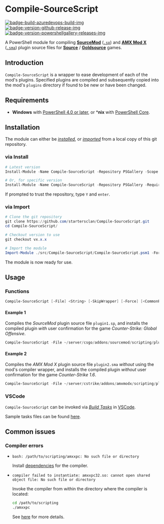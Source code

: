 # Compile-SourceScript

[![badge-build-azuredevops-build-img][]][badge-build-azuredevops-build-src] [![badge-version-github-release-img][]][badge-version-github-release-src] [![badge-version-powershellgallery-releases-img][]][badge-version-powershellgallery-releases-src]

[badge-build-azuredevops-build-img]: https://img.shields.io/azure-devops/build/startersclan/Compile-SourceScript/4/master.svg?label=build&logo=azure-pipelines&style=flat-square
[badge-build-azuredevops-build-src]: https://dev.azure.com/startersclan/Compile-SourceScript/_build?definitionId=4
[badge-version-github-release-img]: https://img.shields.io/github/v/release/startersclan/Compile-SourceScript?style=flat-square
[badge-version-github-release-src]: https://github.com/startersclan/Compile-SourceScript/releases
[badge-version-powershellgallery-releases-img]: https://img.shields.io/powershellgallery/v/Compile-SourceScript?logo=powershell&logoColor=white&label=PSGallery&labelColor=&style=flat-square
[badge-version-powershellgallery-releases-src]: https://www.powershellgallery.com/packages/Compile-SourceScript/

A PowerShell module for compiling [**SourceMod**](https://www.sourcemod.net/) ([`.sp`](https://wiki.alliedmods.net/Compiling_SourceMod_Plugins)) and [**AMX Mod X**](https://www.amxmodx.org/) ([`.sma`](https://wiki.alliedmods.net/Compiling_Plugins_(AMX_Mod_X))) plugin source files for [**Source**](https://developer.valvesoftware.com/wiki/Source) / [**Goldsource**](https://developer.valvesoftware.com/wiki/Goldsource) games.

## Introduction

`Compile-SourceScript` is a wrapper to ease development of each of the mod's plugins. Specified plugins are compiled and subsequently copied into the mod's `plugins` directory if found to be new or have been changed.

## Requirements

- **Windows** with [PowerShell 4.0 or later](https://docs.microsoft.com/en-us/powershell/scripting/install/installing-windows-powershell), or ***nix** with [PowerShell Core](https://github.com/powershell/powershell#-powershell).

## Installation

The module can either be [*installed*](#via-install), or [*imported*](#via-import) from a local copy of this git repository.

### via Install

```powershell
# Latest version
Install-Module -Name Compile-SourceScript -Repository PSGallery -Scope CurrentUser -Verbose

# Or, for specific version
Install-Module -Name Compile-SourceScript -Repository PSGallery -RequiredVersion x.x.x -Scope CurrentUser -Verbose
```

If prompted to trust the repository, type `Y` and `enter`.

### via Import

```powershell
# Clone the git repository
git clone https://github.com/startersclan/Compile-SourceScript.git
cd Compile-SourceScript/

# Checkout version to use
git checkout vx.x.x

# Import the module
Import-Module ./src/Compile-SourceScript/Compile-SourceScript.psm1 -Force -Verbose
```

The module is now ready for use.

## Usage

### Functions

```powershell
Compile-SourceScript [-File] <String> [-SkipWrapper] [-Force] [<CommonParameters>]
```

#### Example 1

Compiles the *SourceMod* plugin source file `plugin1.sp`, and installs the compiled plugin *with* user confirmation for the game *Counter-Strike: Global Offensive*.

```powershell
Compile-SourceScript -File ~/server/csgo/addons/sourcemod/scripting/plugin1.sp
```

#### Example 2

Compiles the *AMX Mod X* plugin source file `plugin2.sma` *without* using the mod's compiler wrapper, and installs the compiled plugin *without* user confirmation for the game *Counter-Strike 1.6*.

```powershell
Compile-SourceScript -File ~/server/cstrike/addons/amxmodx/scripting/plugin2.sma -SkipWrapper -Force
```

### VSCode

`Compile-SourceScript` can be invoked via [*Build Tasks*](https://code.visualstudio.com/docs/editor/tasks) in [VSCode](https://code.visualstudio.com/).

Sample tasks files can be found [here](docs/samples/.vscode).

## Common issues

### Compiler errors

- `bash: /path/to/scripting/amxxpc: No such file or directory`

    Install [dependencies](test/scripts/dep/linux/sourcepawn-dependencies.sh) for the compiler.

- `compiler failed to instantiate: amxxpc32.so: cannot open shared object file: No such file or directory`

    Invoke the compiler from within the directory where the compiler is located:

    ```sh
    cd /path/to/scripting
    ./amxxpc
    ```

    See [here](https://forums.alliedmods.net/showthread.php?p=154320) for more details.
